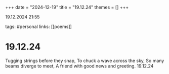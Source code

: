 +++
date = "2024-12-19"
title = "19.12.24"
themes = []
+++

19.12.2024 21:55

tags: #personal
links: [[poems]]

# 19.12.24

Tugging strings before they snap,
To chuck a wave across the sky,
So many beams diverge to meet,
A friend with good news and greeting.
19.12.24

